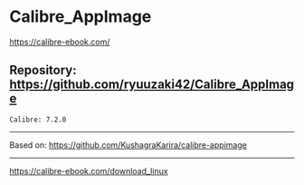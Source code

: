
# Calibre_AppImage
https://calibre-ebook.com/

## Repository: https://github.com/ryuuzaki42/Calibre_AppImage
    Calibre: 7.2.0

---
Based on: https://github.com/KushagraKarira/calibre-appimage

---
https://calibre-ebook.com/download_linux
